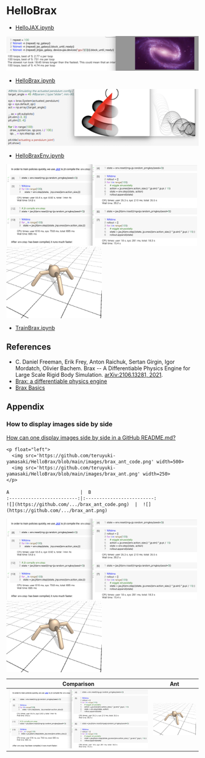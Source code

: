 # HelloBrax

- [HelloJAX.ipynb](https://github.com/teruyuki-yamasaki/HelloBrax/blob/main/HelloJAX.ipynb)
<img src='https://github.com/teruyuki-yamasaki/HelloBrax/blob/main/images/HelloJAX_fig02.png'>

- [HelloBrax.ipynb](https://github.com/teruyuki-yamasaki/HelloBrax/blob/main/HelloBrax.ipynb)
<img src='https://github.com/teruyuki-yamasaki/HelloBrax/blob/main/images/HelloBrax_fig01.png'>

- [HelloBraxEnv.ipynb](https://github.com/teruyuki-yamasaki/HelloBrax/blob/main/HelloBrax.ipynb)
<p float="left">
  <img src='https://github.com/teruyuki-yamasaki/HelloBrax/blob/main/images/brax_ant_code.png' width=500> 
  <img src='https://github.com/teruyuki-yamasaki/HelloBrax/blob/main/images/brax_ant.png' width=250>
</p>

- [TrainBrax.ipynb](https://github.com/teruyuki-yamasaki/HelloBrax/blob/main/TrainBrax.ipynb)

## References
- C. Daniel Freeman, Erik Frey, Anton Raichuk, Sertan Girgin, Igor Mordatch, Olivier Bachem. Brax -- A Differentiable Physics Engine for Large Scale Rigid Body Simulation. [arXiv:2106.13281, 2021](https://arxiv.org/abs/2106.13281).
- [Brax: a differentiable physics engine](https://colab.research.google.com/github/google/brax/blob/main/notebooks/basics.ipynb#scrollTo=ssCOanHc8JH_)
- [Brax Basics](https://colab.research.google.com/github/google/brax/blob/main/notebooks/basics.ipynb#scrollTo=SCs5jPVThWQx)


## Appendix 

### How to display images side by side 
[How can one display images side by side in a GitHub README.md?](https://stackoverflow.com/questions/24319505/how-can-one-display-images-side-by-side-in-a-github-readme-md)
```
<p float="left">
  <img src='https://github.com/teruyuki-yamasaki/HelloBrax/blob/main/images/brax_ant_code.png' width=500> 
  <img src='https://github.com/teruyuki-yamasaki/HelloBrax/blob/main/images/brax_ant.png' width=250>
</p>

A                          |  B
:-------------------------:|:-------------------------:
![](https://github.com/.../brax_ant_code.png)  |  ![](https://github.com/.../brax_ant.png)

```
<p float="left">
  <img src='https://github.com/teruyuki-yamasaki/HelloBrax/blob/main/images/brax_ant_code.png' width=500> 
  <img src='https://github.com/teruyuki-yamasaki/HelloBrax/blob/main/images/brax_ant.png' width=250>
</p>

Comparison                 |  Ant
:-------------------------:|:-------------------------:
![](https://github.com/teruyuki-yamasaki/HelloBrax/blob/main/images/brax_ant_code.png)  |  ![](https://github.com/teruyuki-yamasaki/HelloBrax/blob/main/images/brax_ant.png)

